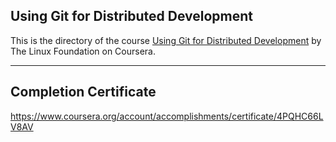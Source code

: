 ## Using Git for Distributed Development

This is the directory of the course [Using Git for Distributed Development](https://www.coursera.org/learn/git-distributed-development/) by The Linux Foundation on Coursera.

---

## Completion Certificate
https://www.coursera.org/account/accomplishments/certificate/4PQHC66LV8AV

